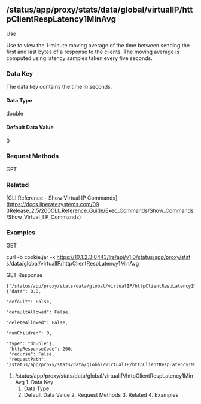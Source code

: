 ## /status/app/proxy/stats/data/global/virtualIP/httpClientRespLatency1MinAvg

Use

Use to view the 1-minute moving average of the time between sending the first
and last bytes of a response to the clients. The moving average is computed
using latency samples taken every five seconds.

### Data Key

The data key contains the time in seconds.

#### Data Type

double

#### Default Data Value

0

### Request Methods

GET

### Related

[CLI Reference - Show Virtual IP Commands](https://docs.lineratesystems.com/09
3Release_2.5/200CLI_Reference_Guide/Exec_Commands/Show_Commands/Show_Virtual_I
P_Commands)

### Examples

GET

curl -b cookie.jar -k https://10.1.2.3:8443/lrs/api/v1.0/status/app/proxy/stat
s/data/global/virtualIP/httpClientRespLatency1MinAvg

GET Response

    
    
    {"/status/app/proxy/stats/data/global/virtualIP/httpClientRespLatency1MinAvg": {"data": 0.0,
                                                                                     "default": False,
                                                                                     "defaultAllowed": False,
                                                                                     "deleteAllowed": False,
                                                                                     "numChildren": 0,
                                                                                     "type": "double"},
     "httpResponseCode": 200,
     "recurse": False,
     "requestPath": "/status/app/proxy/stats/data/global/virtualIP/httpClientRespLatency1MinAvg"}
    

  1. /status/app/proxy/stats/data/global/virtualIP/httpClientRespLatency1MinAvg
    1. Data Key
      1. Data Type
      2. Default Data Value
    2. Request Methods
    3. Related
    4. Examples

